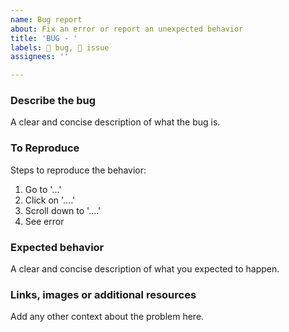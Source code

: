 ```yaml
---
name: Bug report
about: Fix an error or report an unexpected behavior
title: 'BUG - '
labels: 🐛 bug, 📄 issue
assignees: ''

---
```


### Describe the bug
A clear and concise description of what the bug is.

### To Reproduce
Steps to reproduce the behavior:
1. Go to '...'
2. Click on '....'
3. Scroll down to '....'
4. See error

### Expected behavior
A clear and concise description of what you expected to happen.

### Links, images or additional resources
Add any other context about the problem here. 

